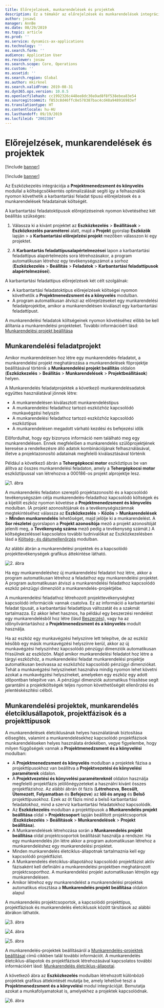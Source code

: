 ```yaml
---
title: Előrejelzések, munkarendelések és projektek
description: Ez a témakör az előrejelzések és munkarendelések integrációját mutatja be az Eszközkezelés projektmenedzsment és könyvelés moduljában
author: josaw1
manager: AnnBe
ms.date: 08/29/2019
ms.topic: article
ms.prod: ''
ms.service: dynamics-ax-applications
ms.technology: ''
ms.search.form: ''
audience: Application User
ms.reviewer: josaw
ms.search.scope: Core, Operations
ms.custom: ''
ms.assetid: ''
ms.search.region: Global
ms.author: mkirknel
ms.search.validFrom: 2019-08-31
ms.dyn365.ops.version: 10.0.5
ms.openlocfilehash: cc1992326c448ee8dc30a9ad8f8f538ebea83e54
ms.sourcegitcommit: f853c8d46ffc8e578387bac4cd48a948916983ef
ms.translationtype: HT
ms.contentlocale: hu-HU
ms.lasthandoff: 09/19/2019
ms.locfileid: "2002384"
---
```

# <a name="forecasts-work-orders-and-projects"></a>Előrejelzések, munkarendelések és projektek

[!include [banner](../../includes/banner.md)]

[!include [banner](../../includes/preview-banner.md)]

Az Eszközkezelés integrációja a **Projektmenedzsment és könyvelés** modullal a költségcsökkentés optimalizálását segíti így a felhasználók nyomon követhetik a karbantartási feladat típusú előrejelzések és a munkarendelések feladatainak költségét.

A karbantartási feladatoktípusok előrejelzéseinek nyomon követéséhez két beállítás szükséges:

1. Válassza ki a kívánt projektet az **Eszközkezelés** > **Beállítások** > **Eszközkezelés paraméterei** alatt, majd a **Projekt** gyorslap **Eszközök** lapján > a **Karbantartási előrejelzési projekt** mezőben válasszon ki egy projektet.

2. A **Karbantartás feladattípusalapértelmezései** lapon a karbantartási feladattípus alapértelmezés sora létrehozásakor, a program automatikusan létrehoz egy tevékenységszámot a sorhoz (**Eszközkezelés** > **Beállítás** > **Feladatok** > **Karbantartási feladattípusok alapértelmezései**).

A karbantartási feladattípus előrejelzések két célt szolgálnak: 

- A karbantartási feladatoktípus előrejelzések költségei nyomon követhetők a **Projektmenedzsment és a könyvelés** modulban. 
- A program automatikusan átviszi az előrejelzéseket egy munkarendelési feladatprojektbe, amikor a munkarendelésen kiválaszt egy karbantartási feladattípust.

A munkarendelési feladatok költségeinek nyomon követéséhez előbb be kell állítania a munkarendelési projekteket. További információért lásd: [Munkarendelési projekt beállítása](../setup-for-work-orders/work-order-project-setup.md)

## <a name="work-order-job-projects"></a>Munkarendelési feladatprojekt

Amikor munkarendelésen hoz létre egy munkarendelés-feladatot, a munkarendelési projekt meghatározása a munkarendelések főprojektje beállításával történik a **Munkarendelési projekt beállítás** oldalon (**Eszközkezelés** > **Beállítás** > **Munkarendelések** > **Projektbeállítások**) helyen.

A Munkarendelés feladatprojektek a következő munkarendelésadatok együttes használatával jönnek létre:

- A munkarendelésen kiválasztott munkarendeléstípus 
- A munkarendelési feladathoz tartozó eszközhöz kapcsolódó munkavégzési helyszín
- A munkarendelési feladathoz tartozó eszközhöz kapcsolódó eszköztípus  
- A munkarendelésen megadott várható kezdési és befejezési idők  

Előfordulhat, hogy egy bizonyos információ nem található meg egy munkarendelésen. Ennek megfelelően a munkarendelés szülőprojektjének keresése a rendelkezésre álló adatok kombinációjának felhasználásával, illetve a projektazonosító adatainak megfelelő kiválasztásával történik

Például a következő ábrán a **Tehergépkocsi motor** eszköztípus be van állítva az összes munkarendelési feladaton, amely a **Tehergépkocsi motor** eszköztípussal van létrehozva a 000186-os projekt alprojektje lesz.

![1. ábra](media/01-integration-to-pma.png)

A munkarendelés feladaton szereplő projektazonosító és a kapcsolódó tevékenységszám célja munkarendelés-feladathoz kapcsolódó költségek és a kijelölt eszköz nyomon követése a **Projektmenedzsment és könyvelés** modulban. (A projekt azonosítójának és a tevékenységiszámnak megtekintéséhez válassza az **Eszközkezelés** > **Közös** > **Munkarendelések** > **Minden munkarendelés** lehetőséget, majd jelölje ki a munkarendelést. A **Sor részletei** gyorslapon a **Projekt azonosítója** mező a projekt azonosítóját jeleníti meg, a **Tevékenység száma** mező pedig a tevékenység számát.) A költségkezeléssel kapcsolatos további tudnivalókat az Eszközkezelésben lásd a [Költség- és dátumellenőrzés](../controlling-and-reporting/cost-and-date-control.md) modulban.

Az alábbi ábrán a munkarendelési projektek és a kapcsolódó projekttevékenységek grafikus áttekintése látható.

![2. ábra](media/02-integration-to-pma.png)

Ha egy munkarendeléshez új munkarendelési feladatot hoz létre, akkor a program automatikusan létrehoz a feladathoz egy munkarendelési projektet. A program automatikusan átviszi a munkarendelési feladathoz kapcsolódó eszköz pénzügyi dimenzióit a munkarendelés-projektjébe.

A munkarendelési feladathoz létrehozott projekttevékenységhez kapcsolódó információk vannak csatolva. Ez az információ a karbantartási feladat típusát, a karbantartási feladattípus változatát és a szakmát tartalmazza. Ez akkor lehet hasznos, ha például egy beszerzési rendelést egy munkarendelésből hoz létre (lásd [Beszerzés](../work-orders/procurement.md)), vagy ha az időnyilvántartáshoz a **Projektmenedzsment és a könyvelés** modult használja.

Ha az eszköz egy munkavégzési helyszínre lett telepítve, de az eszköz később egy másik munkavégzési helyszínre kerül, akkor az új munkavégzési helyszínhez kapcsolódó pénzügyi dimenziók automatikusan frissülnek az eszközön. Majd amikor munkarendelési feladatot hoz létre a tárgyi eszközhöz, a munkarendelési feladat munkarendelési projektje automatikusan beolvassa az eszközhöz kapcsolódó pénzügyi dimenziókat. Tehát a munkavégzési helyszíneket használva mindig nyomon lehet követni azokat a munkavégzési helyszíneket, amelyeken egy eszköz egy adott időpontban telepítve van. A pénzügyi dimenziók automatikus frissítése segít garantálni a projektköltségek teljes nyomon követhetőségét ellenőrzési és jelentéskészítési célból.

## <a name="work-order-projects-work-order-lifecycle-states-project-stages-and-project-types"></a>Munkarendelési projektek, munkarendelés életciklusállapotok, projektfázisok és a projekttípusok

A munkarendelések életciklusának helyes használatának biztosítása elősegítés, valamint a munkarendelésekhez kapcsolódó projektfázisok munkarendeléseken helyes használata érdekében, vegye figyelembe, hogy milyen függőségek vannak a **Projektmenedzsment és a könyvelési** modulban:

- A **Projektmenedzsment és könyvelés** modulban a projektek fázisa a projekttípusokhoz van beállítva a **Projektvezetési és könyvelési paraméterek** oldalon.  
- A **Projektvezetési és könyvelési paramétereknél** oldalon használja megfelelő projektfázis jelölőnégyzeteket a használni kívánt összes projektfázishoz. Az alábbi ábrán öt fázis (**Létrehozva**, **Becsült**, **Ütemezett**, **Folyamatban** és **Befejezve**) az **Idő és anyag** és **Belső** projekttípusokhoz. Ezek az öt fázis mind a belső karbantartási feladatokhoz, mind a szerviz karbantartási feladatokhoz kapcsolódik.
- Az **Eszközkezelés** modulban a projekttípusok a **Munkarendelés projekt beállítása** oldal > **Projektcsoport** lapján beállított projektcsoportok (**Eszközkezelés** > **Beállítások** > **Munkarendelések** > **Projekt beállítása**).  
- A Munkarendelések létrehozása során a **Munkarendelés projekt beállítása** oldal projektcsoportok beállítását használja a rendszer. Ha egy munkarendelés jön létre akkor a program automatikusan létrehoz a munkarendeléshez egy munkarendelési projektet.  
- Minden munkarendelés életciklus-állapotnak tartalmaznia kell egy kapcsolódó projektfázist.  
- A Munkarendelés életciklus-állapotához kapcsolódó projektfázist aktív fázisaként kell definiálni a munkarendelési projektben meghatározott projektcsoporthoz. A munkarendelési projekt automatikusan létrejön egy munkarendelésen.
- Amikor létrehoz egy munkarendelést a munkarendelési projektek automatikus elosztása a **Munkarendelés projekt beállítása** oldalon alapul  

A munkarendelés projektcsoportok, a kapcsolódó projekttípus, projektfázisok és munkarendelés életciklusok között társítások az alábbi ábrákon láthatók.

![3. ábra](media/03-integration-to-pma.png)

![4. ábra](media/04-integration-to-pma.png)

![5. ábra](media/05-integration-to-pma.png)

A munkarendelés-projektek beállításáról a [Munkarendelés-projektek beállításai](../setup-for-work-orders/work-order-project-setup.md) című cikkben talál további információt. A munkarendelés életciklus-állapotok és projektfázisok létrehozásával kapcsolatos további információért lásd: [Munkarendelés életciklus-állapotai](../setup-for-work-orders/work-order-lifecycle-states.md).

A következő ábra az **Eszközkezelés** modulban létrehozott különböző projektek grafikus áttekintését mutatja be, amely lehetővé teszi a **Projektmenedzsment és a könyvelési** modul integrációját. Bemutatja azokat a munkafolyamatokat is, amelyekhez a projektek kapcsolódnak.

![6. ábra](media/06-integration-to-pma.png)

